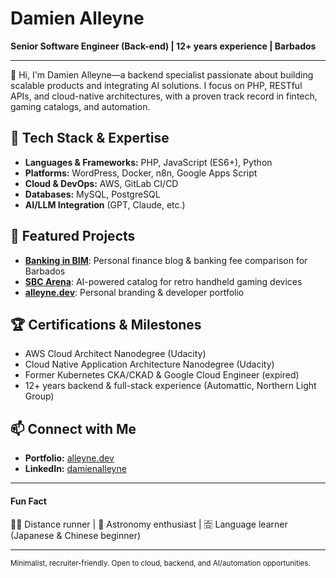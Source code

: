 # Damien Alleyne

**Senior Software Engineer (Back-end) | 12+ years experience | Barbados**

---

👋 Hi, I'm Damien Alleyne—a backend specialist passionate about building scalable products and integrating AI solutions. I focus on PHP, RESTful APIs, and cloud-native architectures, with a proven track record in fintech, gaming catalogs, and automation.

## 🔧 Tech Stack & Expertise
- **Languages & Frameworks:** PHP, JavaScript (ES6+), Python
- **Platforms:** WordPress, Docker, n8n, Google Apps Script
- **Cloud & DevOps:** AWS, GitLab CI/CD
- **Databases:** MySQL, PostgreSQL
- **AI/LLM Integration** (GPT, Claude, etc.)

## 🌟 Featured Projects
- [**Banking in BIM**](https://bankinginbim.com): Personal finance blog & banking fee comparison for Barbados
- [**SBC Arena**](https://sbc-arena.netlify.app): AI-powered catalog for retro handheld gaming devices
- [**alleyne.dev**](https://alleyne.dev): Personal branding & developer portfolio

## 🏆 Certifications & Milestones
- AWS Cloud Architect Nanodegree (Udacity)
- Cloud Native Application Architecture Nanodegree (Udacity)
- Former Kubernetes CKA/CKAD & Google Cloud Engineer (expired)
- 12+ years backend & full-stack experience (Automattic, Northern Light Group)

## 📫 Connect with Me
- **Portfolio:** [alleyne.dev](https://alleyne.dev)
- **LinkedIn:** [damienalleyne](https://linkedin.com/in/damienalleyne)

---

#### Fun Fact
🏃‍♂️ Distance runner | 🌌 Astronomy enthusiast | 🈴 Language learner (Japanese & Chinese beginner)

---

<sub>Minimalist, recruiter-friendly. Open to cloud, backend, and AI/automation opportunities.</sub>
